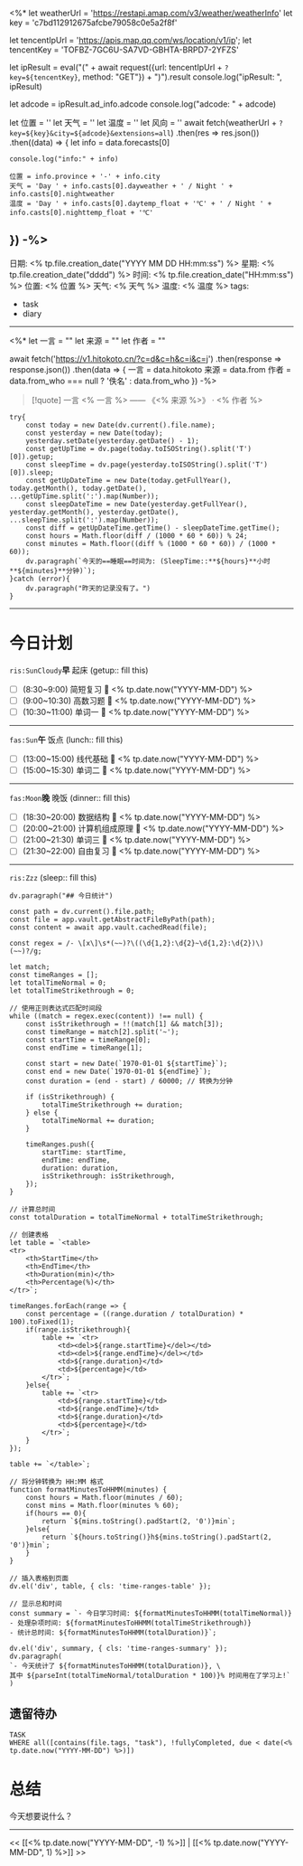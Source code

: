 <%* 
let weatherUrl = 'https://restapi.amap.com/v3/weather/weatherInfo'
let key = 'c7bd112912675afcbe79058c0e5a2f8f'

let tencentIpUrl = 'https://apis.map.qq.com/ws/location/v1/ip';
let tencentKey = 'TOFBZ-7GC6U-SA7VD-GBHTA-BRPD7-2YFZS'

let ipResult = eval("(" + await request({url: tencentIpUrl + `?key=${tencentKey}`, method: "GET"}) + ")").result
console.log("ipResult: ", ipResult)

let adcode = ipResult.ad_info.adcode
console.log("adcode: " + adcode)

let 位置 = ''
let 天气 = ''
let 温度 = ''
let 风向 = ''
await fetch(weatherUrl + `?key=${key}&city=${adcode}&extensions=all`)
.then(res => res.json())
.then((data) => {
	let info = data.forecasts[0]
	
	console.log("info:" + info)
	
	位置 = info.province + '-' + info.city
	天气 = 'Day ' + info.casts[0].dayweather + ' / Night ' + info.casts[0].nightweather
	温度 = 'Day ' + info.casts[0].daytemp_float + '℃' + ' / Night ' + info.casts[0].nighttemp_float + '℃'
})
-%>
---
日期: <% tp.file.creation_date("YYYY MM DD HH:mm:ss") %>
星期: <% tp.file.creation_date("dddd") %>
时间: <% tp.file.creation_date("HH:mm:ss") %>
位置: <% 位置 %>
天气: <% 天气 %>
温度: <% 温度 %>
tags:
- task
- diary
---
<%*
let 一言 = ""
let 来源 = ""
let 作者 = ""

await fetch('https://v1.hitokoto.cn/?c=d&c=h&c=i&c=j')
.then(response => response.json())
.then(data => { 
	一言 = data.hitokoto
	来源 = data.from
	作者 = data.from_who === null ? '佚名' : data.from_who
})
-%>
>[!quote] 一言
 <% 一言 %>  —— 《<% 来源 %>》 · <% 作者 %>

```dataviewjs
try{
	const today = new Date(dv.current().file.name);
	const yesterday = new Date(today);
	yesterday.setDate(yesterday.getDate() - 1);
	const getUpTime = dv.page(today.toISOString().split('T')[0]).getup;
	const sleepTime = dv.page(yesterday.toISOString().split('T')[0]).sleep;
	const getUpDateTime = new Date(today.getFullYear(), today.getMonth(), today.getDate(), ...getUpTime.split(':').map(Number));
	const sleepDateTime = new Date(yesterday.getFullYear(), yesterday.getMonth(), yesterday.getDate(), ...sleepTime.split(':').map(Number));
	const diff = getUpDateTime.getTime() - sleepDateTime.getTime();
	const hours = Math.floor(diff / (1000 * 60 * 60)) % 24;
	const minutes = Math.floor((diff % (1000 * 60 * 60)) / (1000 * 60));
	dv.paragraph(`今天的==睡眠==时间为: (SleepTime::**${hours}**小时**${minutes}**分钟)`);
}catch (error){
	dv.paragraph("昨天的记录没有了。")
}
```
---
# 今日计划

`ris:SunCloudy`**早** 起床 (getup:: fill this)
- [ ] (8:30~9:00)   简短复习 📅 <% tp.date.now("YYYY-MM-DD") %> 
- [ ] (9:00~10:30)  高数习题 📅 <% tp.date.now("YYYY-MM-DD") %> 
- [ ] (10:30~11:00) 单词一 📅 <% tp.date.now("YYYY-MM-DD") %> 
---
`fas:Sun`**午** 饭点 (lunch:: fill this)
- [ ] (13:00~15:00) 线代基础 📅 <% tp.date.now("YYYY-MM-DD") %> 
- [ ] (15:00~15:30) 单词二 📅 <% tp.date.now("YYYY-MM-DD") %> 
---
`fas:Moon`**晚** 晚饭 (dinner:: fill this)
- [ ] (18:30~20:00) 数据结构 📅 <% tp.date.now("YYYY-MM-DD") %> 
- [ ] (20:00~21:00) 计算机组成原理 📅 <% tp.date.now("YYYY-MM-DD") %> 
- [ ] (21:00~21:30) 单词三 📅 <% tp.date.now("YYYY-MM-DD") %> 
- [ ] (21:30~22:00) 自由复习 📅 <% tp.date.now("YYYY-MM-DD") %> 
---
`ris:Zzz` (sleep:: fill this)

```dataviewjs
dv.paragraph("## 今日统计")

const path = dv.current().file.path;
const file = app.vault.getAbstractFileByPath(path);
const content = await app.vault.cachedRead(file);

const regex = /- \[x\]\s*(~~)?\((\d{1,2}:\d{2}~\d{1,2}:\d{2})\)(~~)?/g;

let match;
const timeRanges = [];
let totalTimeNormal = 0;
let totalTimeStrikethrough = 0;

// 使用正则表达式匹配时间段
while ((match = regex.exec(content)) !== null) {
    const isStrikethrough = !!(match[1] && match[3]);
    const timeRange = match[2].split('~');
    const startTime = timeRange[0];
    const endTime = timeRange[1];
    
    const start = new Date(`1970-01-01 ${startTime}`);
    const end = new Date(`1970-01-01 ${endTime}`);
    const duration = (end - start) / 60000; // 转换为分钟

    if (isStrikethrough) {
        totalTimeStrikethrough += duration;
    } else {
        totalTimeNormal += duration;
    }

    timeRanges.push({
        startTime: startTime,
        endTime: endTime,
        duration: duration,
        isStrikethrough: isStrikethrough,
    });
}

// 计算总时间
const totalDuration = totalTimeNormal + totalTimeStrikethrough;

// 创建表格
let table = `<table>
<tr>
    <th>StartTime</th>
    <th>EndTime</th>
    <th>Duration(min)</th>
    <th>Percentage(%)</th>
</tr>`;

timeRanges.forEach(range => {
    const percentage = ((range.duration / totalDuration) * 100).toFixed(1);
	if(range.isStrikethrough){
	    table += `<tr>
	        <td><del>${range.startTime}</del></td>
	        <td><del>${range.endTime}</del></td>
	        <td>${range.duration}</td>
	        <td>${percentage}</td>
	    </tr>`;
	}else{
	    table += `<tr>
	        <td>${range.startTime}</td>
	        <td>${range.endTime}</td>
	        <td>${range.duration}</td>
	        <td>${percentage}</td>
	    </tr>`;
	}
});

table += `</table>`;

// 将分钟转换为 HH:MM 格式
function formatMinutesToHHMM(minutes) {
    const hours = Math.floor(minutes / 60);
    const mins = Math.floor(minutes % 60);
	if(hours == 0){
	    return `${mins.toString().padStart(2, '0')}min`;
	}else{
	    return `${hours.toString()}h${mins.toString().padStart(2, '0')}min`;
	}
}

// 插入表格到页面
dv.el('div', table, { cls: 'time-ranges-table' });

// 显示总和时间
const summary = `- 今日学习时间: ${formatMinutesToHHMM(totalTimeNormal)}
- 处理杂项时间: ${formatMinutesToHHMM(totalTimeStrikethrough)}
- 统计总时间: ${formatMinutesToHHMM(totalDuration)}`;

dv.el('div', summary, { cls: 'time-ranges-summary' });
dv.paragraph(
`- 今天统计了 ${formatMinutesToHHMM(totalDuration)}, \
其中 ${parseInt(totalTimeNormal/totalDuration * 100)}% 时间用在了学习上!` 
)
```

## 遗留待办

```dataview
TASK
WHERE all([contains(file.tags, "task"), !fullyCompleted, due < date(<% tp.date.now("YYYY-MM-DD") %>)])
```

# 总结

今天想要说什么？


---
<< [[<% tp.date.now("YYYY-MM-DD", -1) %>]] | [[<% tp.date.now("YYYY-MM-DD", 1) %>]] >>